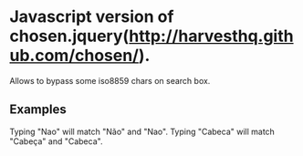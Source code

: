 # Javascript version of chosen.jquery(http://harvesthq.github.com/chosen/). 
Allows to bypass some iso8859 chars on search box. 

## Examples
  Typing "Nao" will match "Não" and "Nao".
  Typing "Cabeca" will match "Cabeça" and "Cabeca".
